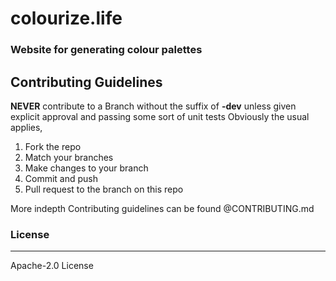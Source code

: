 # colourize.life
### Website for generating colour palettes 

## Contributing Guidelines
__NEVER__ contribute to a Branch without the suffix of __-dev__ unless given explicit approval and passing some sort of unit tests
Obviously the usual applies,
1. Fork the repo
2. Match your branches
3. Make changes to your branch
4. Commit and push
5. Pull request to the branch on this repo

More indepth Contributing guidelines can be found @CONTRIBUTING.md

### License 
---- 
Apache-2.0 License
